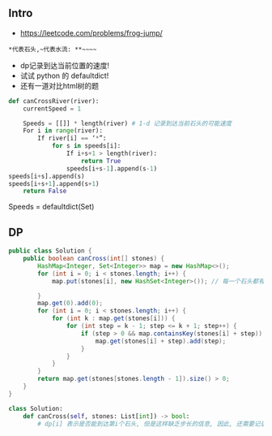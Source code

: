 



## Intro

- https://leetcode.com/problems/frog-jump/


`*代表石头,~代表水流: **~~~~`

- dp记录到达当前位置的速度!
- 试试 python 的 defaultdict!
- 还有一道对比html树的题

```py
def canCrossRiver(river):
	currentSpeed = 1

	Speeds = [[]] * length(river) # 1-d 记录到达当前石头的可能速度
	For i in range(river):
		If river[i] == ‘*”:
			for s in speeds[i]:
				If i+s+1 > length(river):
					return True
				speeds[i+s-1].append(s-1)
speeds[i+s].append(s)
speeds[i+s+1].append(s+1)
	return False
```


Speeds = defaultdict(Set)

## DP

```java
public class Solution {
    public boolean canCross(int[] stones) {
        HashMap<Integer, Set<Integer>> map = new HashMap<>();
        for (int i = 0; i < stones.length; i++) {
            map.put(stones[i], new HashSet<Integer>()); // 每一个石头都有对应一个 hash

        }
        map.get(0).add(0);
        for (int i = 0; i < stones.length; i++) {
            for (int k : map.get(stones[i])) {
                for (int step = k - 1; step <= k + 1; step++) {
                    if (step > 0 && map.containsKey(stones[i] + step)) {
                        map.get(stones[i] + step).add(step);
                    }
                }
            }
        }
        return map.get(stones[stones.length - 1]).size() > 0;
    }
}
```


```py
class Solution:
    def canCross(self, stones: List[int]) -> bool:
        # dp[i] 表示是否能到达第i个石头, 但是这样缺乏步长的信息, 因此, 还需要记录到达i时的步长.
        
```

